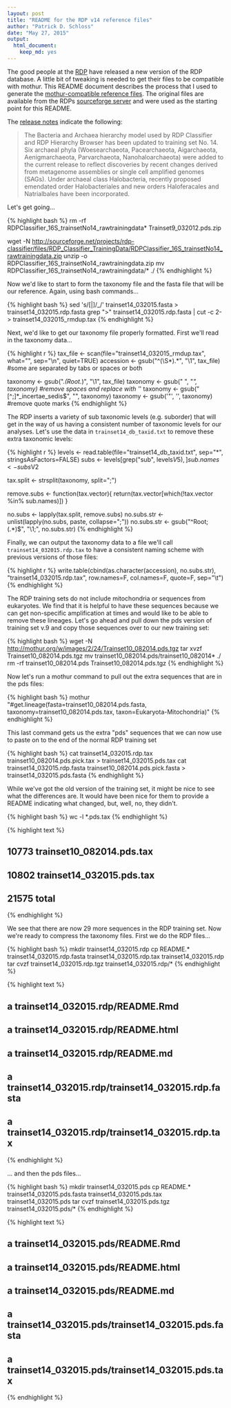 ```yaml
---
layout: post
title: "README for the RDP v14 reference files"
author: "Patrick D. Schloss"
date: "May 27, 2015"
output:
  html_document:
    keep_md: yes
---
```


The good people at the [RDP](http://rdp.cme.msu.edu) have released a new version of the RDP database. A little bit of tweaking is needed to get their files to be compatible with mothur. This README document describes the process that I used to generate the [mothur-compatible reference files](http://mothur.org/wiki/RDP_reference_files). The original files are available from the RDPs [sourceforge server](http://sourceforge.net/projects/rdp-classifier/files/RDP_Classifier_TrainingData/) and were used as the starting point for this README.

The [release notes](http://rdp.cme.msu.edu/misc/rel10info.jsp#release11_history) indicate the following:

> The Bacteria and Archaea hierarchy model used by RDP Classifier and RDP Hierarchy Browser has been updated to training set No. 14. Six archaeal phyla (Woesearchaeota, Pacearchaeota, Aigarchaeota, Aenigmarchaeota, Parvarchaeota, Nanohaloarchaeota) were added to the current release to reflect discoveries by recent changes derived from metagenome assemblies or single cell amplified genomes (SAGs). Under archaeal class Halobacteria, recently proposed emendated order Halobacteriales and new orders Haloferacales and Natrialbales have been incorporated.

Let's get going...


{% highlight bash %}
rm -rf RDPClassifier_16S_trainsetNo14_rawtrainingdata* Trainset9_032012.pds.zip

wget -N http://sourceforge.net/projects/rdp-classifier/files/RDP_Classifier_TrainingData/RDPClassifier_16S_trainsetNo14_rawtrainingdata.zip
unzip -o RDPClassifier_16S_trainsetNo14_rawtrainingdata.zip
mv RDPClassifier_16S_trainsetNo14_rawtrainingdata/* ./
{% endhighlight %}

Now we'd like to start to form the taxonomy file and the fasta file that will be our reference. Again, using bash commands...


{% highlight bash %}
sed 's/[\|]/_/' trainset14_032015.fasta > trainset14_032015.rdp.fasta
grep ">" trainset14_032015.rdp.fasta | cut -c 2- > trainset14_032015_rmdup.tax
{% endhighlight %}

Next, we'd like to get our taxonomy file properly formatted. First we'll read in the taxonomy data...


{% highlight r %}
tax_file <- scan(file="trainset14_032015_rmdup.tax", what="", sep="\n", quiet=TRUE)
accession <- gsub("^(\\S*).*", "\\1", tax_file) #some are separated by tabs or spaces or both

taxonomy <- gsub(".*(Root.*)", "\\1", tax_file)
taxonomy <- gsub(" ", "_", taxonomy)	#remove spaces and replace with '_'
taxonomy <- gsub("[^;]*_incertae_sedis$", "", taxonomy)
taxonomy <- gsub('\"', '', taxonomy) #remove quote marks
{% endhighlight %}

The RDP inserts a variety of sub taxonomic levels (e.g. suborder) that will get in the way of us having a consistent number of taxonomic levels for our analyses. Let's use the data in `trainset14_db_taxid.txt` to remove these extra taxonomic levels:


{% highlight r %}
levels <- read.table(file="trainset14_db_taxid.txt", sep="*", stringsAsFactors=FALSE)
subs <- levels[grep("sub", levels$V5),]
sub.names <- subs$V2

tax.split <- strsplit(taxonomy, split=";")

remove.subs <- function(tax.vector){
	return(tax.vector[which(!tax.vector %in% sub.names)])
}

no.subs <- lapply(tax.split, remove.subs)
no.subs.str <- unlist(lapply(no.subs, paste, collapse=";"))
no.subs.str <- gsub("^Root;(.*)$", "\\1;", no.subs.str)
{% endhighlight %}

Finally, we can output the taxonomy data to a file we'll call `trainset14_032015.rdp.tax` to have a consistent naming scheme with previous versions of those files:


{% highlight r %}
write.table(cbind(as.character(accession), no.subs.str), "trainset14_032015.rdp.tax", row.names=F, col.names=F, quote=F, sep="\t")
{% endhighlight %}

The RDP training sets do not include mitochondria or sequences from eukaryotes. We find that it is helpful to have these sequences because we can get non-specific amplification at times and would like to be able to remove these lineages. Let's go ahead and pull down the pds version of training set v.9 and copy those sequences over to our new training set:


{% highlight bash %}
wget -N http://mothur.org/w/images/2/24/Trainset10_082014.pds.tgz
tar xvzf Trainset10_082014.pds.tgz
mv trainset10_082014.pds/trainset10_082014* ./
rm -rf trainset10_082014.pds Trainset10_082014.pds.tgz
{% endhighlight %}

Now let's run a mothur command to pull out the extra sequences that are in the pds files:


{% highlight bash %}
mothur "#get.lineage(fasta=trainset10_082014.pds.fasta, taxonomy=trainset10_082014.pds.tax, taxon=Eukaryota-Mitochondria)"
{% endhighlight %}

This last command gets us the extra "pds" sequences that we can now use to paste on to the end of the normal RDP training set


{% highlight bash %}
cat trainset14_032015.rdp.tax trainset10_082014.pds.pick.tax > trainset14_032015.pds.tax
cat trainset14_032015.rdp.fasta trainset10_082014.pds.pick.fasta > trainset14_032015.pds.fasta
{% endhighlight %}

While we've got the old version of the training set, it might be nice to see what the differences are. It would have been nice for them to provide a README indicating what changed, but, well, no, they didn't.


{% highlight bash %}
wc -l *.pds.tax
{% endhighlight %}




{% highlight text %}
##    10773 trainset10_082014.pds.tax
##    10802 trainset14_032015.pds.tax
##    21575 total
{% endhighlight %}

We see that there are now 29 more sequences in the RDP training set. Now we're ready to compress the taxonomy files. First we do the RDP files...


{% highlight bash %}
mkdir trainset14_032015.rdp
cp README.* trainset14_032015.rdp.fasta trainset14_032015.rdp.tax trainset14_032015.rdp
tar cvzf trainset14_032015.rdp.tgz  trainset14_032015.rdp/*
{% endhighlight %}




{% highlight text %}
## a trainset14_032015.rdp/README.Rmd
## a trainset14_032015.rdp/README.html
## a trainset14_032015.rdp/README.md
## a trainset14_032015.rdp/trainset14_032015.rdp.fasta
## a trainset14_032015.rdp/trainset14_032015.rdp.tax
{% endhighlight %}

... and then the pds files...


{% highlight bash %}
mkdir trainset14_032015.pds
cp README.* trainset14_032015.pds.fasta trainset14_032015.pds.tax trainset14_032015.pds
tar cvzf trainset14_032015.pds.tgz  trainset14_032015.pds/*
{% endhighlight %}




{% highlight text %}
## a trainset14_032015.pds/README.Rmd
## a trainset14_032015.pds/README.html
## a trainset14_032015.pds/README.md
## a trainset14_032015.pds/trainset14_032015.pds.fasta
## a trainset14_032015.pds/trainset14_032015.pds.tax
{% endhighlight %}
